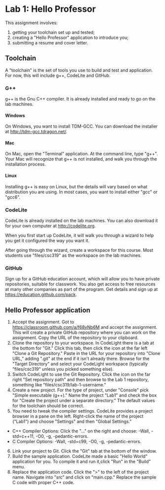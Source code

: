 # Lab 1: Hello Professor

This assignment involves: 
1) getting your toolchain set up and tested; 
2) creating a "Hello Professor" application to introduce you;
3) submitting a resume and cover letter.

## Toolchain
A "toolchain" is the set of tools you use to build and test and application. For now, this will include g++, CodeLite and GitHub.

### G++
g++ is the Gnu C++ compiler. It is already installed and ready to go on the lab machines. 

#### Windows
On Windows, you want to install TDM-GCC. You can download the installer at http://tdm-gcc.tdragon.net/.

#### Mac
On Mac, open the "Terminal" application. At the command line, type "g++". Your Mac will recognize that g++ is not installed, and walk you through the installation process.

#### Linux
Installing g++ is easy on Linux, but the details will vary based on what distribution you are using.
In most cases, you want to install either "gcc" or "gcc6".

### CodeLite
CodeLite is already installed on the lab machines. You can also download it for your own computer at http://codelite.org.

When you first start up CodeLite, it will walk you through a wizard to help you get it configured the way you want it. 

After going through the wizard, create a workspace for this course. Most students use "files/csc319" as the workspace on the lab machines. 

### GitHub
Sign up for a GitHub education account, which will allow you to have private repositories, suitable for classwork. You also get access
to free resources at many other companies as part of the program. Get details and sign up at https://education.github.com/pack.

## Hello Professor application
1) Accept the assignment. Got to https://classroom.github.com/a/f68vNb6M and accept the assignment. This will create a private GitHub repository where you can work on the assignment. Copy the URL of the repository to your clipboard.
2) Clone the repository to your workspace. In CodeLight there is a tab at the bottom for "Git." Click this tab, then click the icon at the far left "Clone a Git Repository." Paste in the URL for your repository into "Clone URL," adding ".git" at the end if it isn't already there. Browse for the "Target Directory" and select your CodeLight workspace (typically "files/csc319" unless you picked something else).
3) Switch CodeLight to use the Git Repository. Click the icon on the far right "Set repository path" and then browse to the Lab 1 repository, something like "files/csc319/lab-1-username."
4) Create a new project. For the type of project, under "Console" pick "Simple executable (g++)." Name the project "Lab1" and check the box
for "Create the project under a separate directory." The default values for the toolchain should be correct.
5) You need to tweak the compiler settings. CodeLite provides a project browser in a pane on the left. 
Right-click the name of the project ("Lab1") and choose "Settings" and then "Global Settings."
- C++ Compiler Options: Click the "..." on the right and choose: -Wall, -std=c++11, -O0, -g, -pedantic-errors.
- C Compiler Options: -Wall, -std=c99, -O0, -g, -pedantic-errors.
6) Link your project to Git. Click the "Git" tab at the bottom of the window. 
7) Build the sample application. CodeLite made a basic "Hello World" application for you. To compile it and run it,click "Run" in the "Build" menu.
8) Replace the application code. Click the ">" to the left of the project name. Navigate into "src" and click on "main.cpp." Replace the sample C code with proper C++ code.
